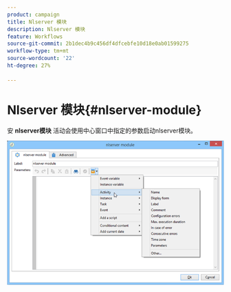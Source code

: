 ```yaml
---
product: campaign
title: Nlserver 模块
description: Nlserver 模块
feature: Workflows
source-git-commit: 2b1dec4b9c456df4dfcebfe10d18e0ab01599275
workflow-type: tm+mt
source-wordcount: '22'
ht-degree: 27%

---
```


# Nlserver 模块{#nlserver-module}



安 **nlserver模块** 活动会使用中心窗口中指定的参数启动nlserver模块。

![](assets/nlserver_module_edit.png)
